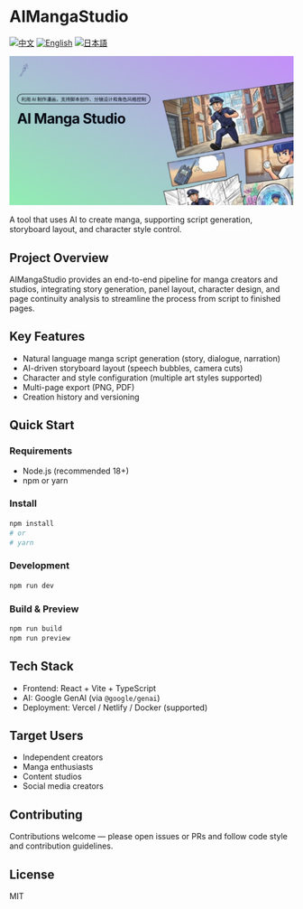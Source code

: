# AIMangaStudio

[![中文](https://img.shields.io/badge/-中文-0078D7?style=flat-square)](./README.md) [![English](https://img.shields.io/badge/-English-4CAF50?style=flat-square)](./README.en-US.md) [![日本語](https://img.shields.io/badge/-日本語-F44336?style=flat-square)](./README.ja-JP.md)

![og image](./og.webp)

A tool that uses AI to create manga, supporting script generation, storyboard layout, and character style control.

## Project Overview
AIMangaStudio provides an end-to-end pipeline for manga creators and studios, integrating story generation, panel layout, character design, and page continuity analysis to streamline the process from script to finished pages.

## Key Features
- Natural language manga script generation (story, dialogue, narration)
- AI-driven storyboard layout (speech bubbles, camera cuts)
- Character and style configuration (multiple art styles supported)
- Multi-page export (PNG, PDF)
- Creation history and versioning

## Quick Start
### Requirements
- Node.js (recommended 18+)
- npm or yarn

### Install
```bash
npm install
# or
# yarn
```

### Development
```bash
npm run dev
```

### Build & Preview
```bash
npm run build
npm run preview
```

## Tech Stack
- Frontend: React + Vite + TypeScript
- AI: Google GenAI (via `@google/genai`)
- Deployment: Vercel / Netlify / Docker (supported)

## Target Users
- Independent creators
- Manga enthusiasts
- Content studios
- Social media creators

## Contributing
Contributions welcome — please open issues or PRs and follow code style and contribution guidelines.


## License
MIT
